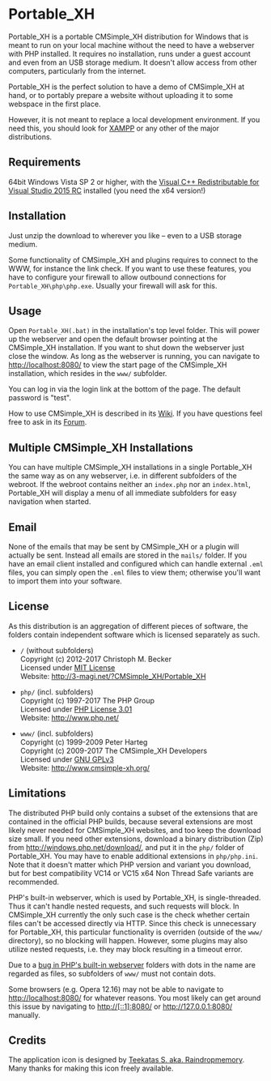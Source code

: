 Portable_XH
===========

Portable_XH is a portable CMSimple_XH distribution for Windows that is meant to
run on your local machine without the need to have a webserver with PHP
installed. It requires no installation, runs under a guest account and even from
an USB storage medium. It doesn't allow access from other computers,
particularly from the internet.

Portable_XH is the perfect solution to have a demo of CMSimple_XH at hand, or to
portably prepare a website without uploading it to some webspace in the first
place.

However, it is not meant to replace a local development environment. If you need
this, you should look for [XAMPP](http://www.apachefriends.org/en/xampp.html) or
any other of the major distributions.

Requirements
------------

64bit Windows Vista SP 2 or higher, with the 
[Visual C++ Redistributable for Visual Studio 2015 RC](https://www.microsoft.com/en-us/download/details.aspx?id=48145)
installed (you need the x64 version!)

Installation
------------

Just unzip the download to wherever you like – even to a USB storage medium.

Some functionality of CMSimple_XH and plugins requires to connect to the WWW,
for instance the link check. If you want to use these features, you have to
configure your firewall to allow outbound connections for
`Portable_XH\php\php.exe`. Usually your firewall will ask for this.

Usage
-----

Open `Portable_XH(.bat)` in the installation's top level folder. This will power
up the webserver and open the default browser pointing at the CMSimple_XH
installation. If you want to shut down the webserver just close the window. As
long as the webserver is running, you can navigate to <http://localhost:8080/>
to view the start page of the CMSimple_XH installation, which resides in the
`www/` subfolder.

You can log in via the login link at the bottom of the page. The default
password is "test".

How to use CMSimple_XH is described in its [Wiki](http://www.cmsimple-xh.org/wiki/doku.php>).
If you have questions feel free to ask in its [Forum](http://cmsimpleforum.com/).

Multiple CMSimple_XH Installations
----------------------------------

You can have multiple CMSimple_XH installations in a single Portable_XH the same
way as on any webserver, i.e. in different subfolders of the webroot. If the
webroot contains neither an `index.php` nor an `index.html`, Portable_XH will
display a menu of all immediate subfolders for easy navigation when started.

Email
-----

None of the emails that may be sent by CMSimple_XH or a plugin will actually
be sent. Instead all emails are stored in the `mails/` folder. If you have an
email client installed and configured which can handle external `.eml` files, you
can simply open the `.eml` files to view them; otherwise you'll want to import
them into your software.

License
-------

As this distribution is an aggregation of different pieces of software, the
folders contain independent software which is licensed separately as such.

* `/` (without subfolders)  
    Copyright (c) 2012-2017 Christoph M. Becker  
    Licensed under [MIT License](http://opensource.org/licenses/MIT)  
    Website: <http://3-magi.net/?CMSimple_XH/Portable_XH>

* `php/` (incl. subfolders)  
    Copyright (c) 1997-2017 The PHP Group  
    Licensed under [PHP License 3.01](http://www.php.net/license/3_01.txt)  
    Website: <http://www.php.net/>

* `www/` (incl. subfolders)  
    Copyright (c) 1999-2009 Peter Harteg  
    Copyright (c) 2009-2017 The CMSimple_XH Developers  
    Licensed under [GNU GPLv3](http://www.gnu.org/licenses/gpl.html)  
    Website: <http://www.cmsimple-xh.org/>

Limitations
-----------

The distributed PHP build only contains a subset of the extensions that are
contained in the official PHP builds, because several extensions are most likely
never needed for CMSimple_XH websites, and too keep the download size small. If
you need other extensions, download a binary distribution (Zip) from
<http://windows.php.net/download/>, and put it in the `php/` folder of
Portable_XH. You may have to enable additional extensions in `php/php.ini`. Note
that it doesn't matter which PHP version and variant you download, but for best
compatibility VC14 or VC15 x64 Non Thread Safe variants are recommended.

PHP's built-in webserver, which is used by Portable_XH, is single-threaded. Thus
it can't handle nested requests, and such requests will block. In CMSimple_XH
currently the only such case is the check whether certain files can't be
accessed directly via HTTP. Since this check is unnecessary for Portable_XH,
this particular functionality is overriden (outside of the `www/` directory), so
no blocking will happen. However, some plugins may also utilize nested requests,
i.e. they may block resulting in a timeout error.

Due to a [bug in PHP's built-in webserver](https://bugs.php.net/bug.php?id=74061)
folders with dots in the name are regarded as files, so subfolders of `www/` must
not contain dots.

Some browsers (e.g. Opera 12.16) may not be able to navigate to
<http://localhost:8080/> for whatever reasons.  You most likely can get around
this issue by navigating to <http://[::1]:8080/> or <http://127.0.0.1:8080/>
manually.

Credits
-------

The application icon is designed by [Teekatas S. aka. Raindropmemory](http://raindropmemory.deviantart.com/).
Many thanks for making this icon freely available.
